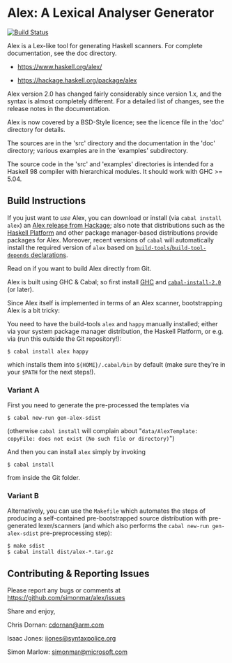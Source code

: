 # Alex: A Lexical Analyser Generator

[![Build Status](https://secure.travis-ci.org/simonmar/alex.png?branch=master)](http://travis-ci.org/simonmar/alex)

Alex is a Lex-like tool for generating Haskell scanners.  For complete
documentation, see the doc directory.

- <https://www.haskell.org/alex/>

- <https://hackage.haskell.org/package/alex>

Alex version 2.0 has changed fairly considerably since version 1.x,
and the syntax is almost completely different.  For a detailed list of
changes, see the release notes in the documentation.

Alex is now covered by a BSD-Style licence; see the licence file in
the 'doc' directory for details.

The sources are in the 'src' directory and the documentation in the 'doc'
directory; various  examples are in the 'examples' subdirectory.

The source code in the 'src' and 'examples' directories is intended
for a Haskell 98 compiler with hierarchical modules.  It should work
with GHC >= 5.04.

## Build Instructions

If you just want to *use* Alex, you can download or install (via
`cabal install alex`) an
[Alex release from Hackage](https://hackage.haskell.org/package/alex); also note that
distributions such as the
[Haskell Platform](https://www.haskell.org/platform/) and other package
manager-based distributions provide packages for Alex. Moreover,
recent versions of `cabal` will automatically install the required
version of `alex` based on
[`build-tools`/`build-tool-depends` declarations](http://cabal.readthedocs.io/en/latest/developing-packages.html#pkg-field-build-tool-depends).

Read on if you want to build Alex directly from Git.

Alex is built using GHC & Cabal; so first install
[GHC](https://www.haskell.org/ghc) and
[`cabal-install-2.0`](https://www.haskell.org/cabal) (or later).

Since Alex itself is implemented in terms of an Alex scanner,
bootstrapping Alex is a bit tricky:

You need to have the build-tools `alex` and `happy` manually
installed; either via your system package manager distribution, the
Haskell Platform, or e.g. via (run this outside the Git repository!):

    $ cabal install alex happy

which installs them into `${HOME}/.cabal/bin` by default (make sure
they're in your `$PATH` for the next steps!).

### Variant A

First you need to generate the pre-processed the templates via

    $ cabal new-run gen-alex-sdist

(otherwise `cabal install` will complain about
"`data/AlexTemplate: copyFile: does not exist (No such file or directory)`")

And then you can install `alex` simply by invoking

    $ cabal install
    
from inside the Git folder.

### Variant B

Alternatively, you can use the `Makefile` which automates the steps of
producing a self-contained pre-bootstrapped source distribution with
pre-generated lexer/scanners (and which also performs the `cabal
new-run gen-alex-sdist` pre-preprocessing step):

    $ make sdist
    $ cabal install dist/alex-*.tar.gz

## Contributing & Reporting Issues

Please report any bugs or comments at  https://github.com/simonmar/alex/issues

Share and enjoy,

Chris Dornan:  cdornan@arm.com

Isaac Jones:   ijones@syntaxpolice.org

Simon Marlow:  simonmar@microsoft.com
